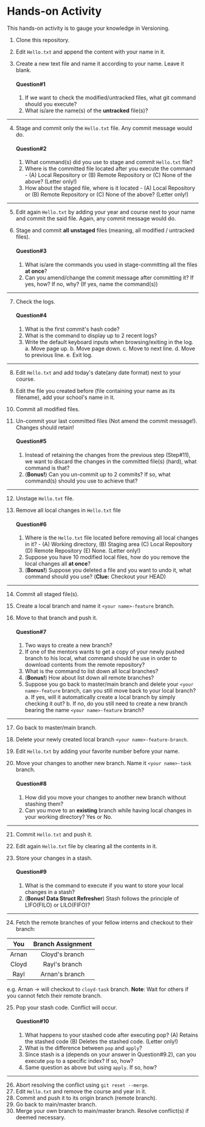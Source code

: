 # Hands-on Activity
This hands-on activity is to gauge your knowledge in Versioning.

1. Clone this repository.
2. Edit `Hello.txt` and append the content with your name in it.
3. Create a new text file and name it according to your name. Leave it blank.

	#### Question#1
	1. If we want to check the modified/untracked files, what git command should you execute?
	2. What is/are the name(s) of the **untracked** file(s)?
___

4.  Stage and commit only the `Hello.txt` file. Any commit message would do.

	#### Question#2
	1. What command(s) did you use to stage and commit `Hello.txt` file?
	2. Where is the committed file located after you execute the command - (A) Local Repository or (B) Remote Repository or (C) None of the above? (Letter only!)
	3. How about the staged file, where is it located - (A) Local Repository or (B) Remote Repository or (C\) None of the above? (Letter only!)
---
5. Edit again `Hello.txt` by adding your year and course next to your name and commit the said file. Again, any commit message would do.
6. Stage and commit **all** **unstaged** files (meaning, all modified / untracked files).

	#### Question#3
	1. What is/are the commands you used in stage-committing all the files **at once**?
	2. Can you amend/change the commit message after committing it? If yes, how? If no, why? (If yes, name the command(s))
---

7. Check the logs.

	#### Question#4
	1. What is the first commit's hash code?
	2. What is the command to display up to 2 recent logs?
	3. Write the default keyboard inputs when browsing/exiting in the log.  
			a. Move page up. 
			b. Move page down. 
			c. Move to next line. 
			d. Move to previous line. 
			e. Exit log. 
---
8. Edit `Hello.txt` and add today's date(any date format) next to your course.
9. Edit the file you created before (file containing your name as its filename), add your school's name in it.
10. Commit all modified files.
11. Un-commit your last committed files (Not amend the commit message!). Changes should retain!
	
	#### Question#5
	1. Instead of retaining the changes from the previous step (Step#11), we want to  discard the changes in the committed file(s) (hard), what command is that?
	2. (**Bonus!**) Can you un-commit up to 2 commits? If so, what command(s) should you use to achieve that?
---

12. Unstage `Hello.txt` file.
13. Remove all local changes in `Hello.txt` file

	#### Question#6
	1. Where is the `Hello.txt` file located before removing all local changes in it? - (A) Working directory, (B) Staging area (C\) Local Repository (D) Remote Repository (E) None. (Letter only!)
	2. Suppose you have 10 modified local files, how do you remove the local changes all **at once**?
	3. (**Bonus!**) Suppose you deleted a file and you want to undo it, what command should you use? (**Clue:** Checkout your HEAD)
---
14.  Commit all staged file(s).
15. Create a local branch and name it `<your name>-feature` branch.
16.  Move to that branch and push it.
		
		#### Question#7
		1. Two ways to create a new branch?
		2. If one of the mentors wants to get a copy of your newly pushed branch to his local, what command should he use in order to download contents from the remote repository?
		3. What is the command to list down all local branches?
		4. (**Bonus!**) How about list down all remote branches?
		5. Suppose you go back to master/main branch and delete your `<your name>-feature` branch,  can you still move back to your local branch?
			a. If yes, will it automatically create a local branch by simply checking it out?
			b. If no, do you still need to create a new branch bearing the name `<your name>-feature` branch?
---
17. Go back to master/main branch.
18. Delete your newly created local branch `<your name>-feature-branch`.
19. Edit `Hello.txt` by adding your favorite number before your name.
20. Move your changes to another new branch. Name it `<your name>-task` branch.

	#### Question#8
	1. How did you move your changes to another new branch without stashing them?
	2. Can you move to an **existing** branch while having local changes in your working directory? Yes or No.
---

21. Commit `Hello.txt` and push it.
22. Edit again `Hello.txt` file by clearing all the contents in it.
23. Store your changes in a stash.

	#### Question#9
	1. What is the command to execute if you want to store your local changes in a stash?
	2. (**Bonus! Data Struct Refresher**) Stash follows the principle of  LIFO(FILO) or LILO(FIFO)?
---
24. Fetch the remote branches of your fellow interns and checkout to their branch:

| You | Branch Assignment |
|:---:|:---:|
| Arnan | Cloyd's branch |
| Cloyd | Rayl's branch |
| Rayl | Arnan's branch |

e.g. Arnan -> will checkout to `cloyd-task` branch. 
**Note**: Wait for others if you cannot fetch their remote branch.

25. Pop your stash code. Conflict will occur.

	#### Question#10
	1. What happens to your stashed code after executing pop? (A) Retains the stashed code (B) Deletes the stashed code. (Letter only!)
	2. What is the difference between `pop` and `apply`?
	3. Since stash is a (depends on your answer in Question#9.2), can you execute `pop` to a specific index? If so, how?
	4. Same question as above but using `apply`. If so, how?
---
26. Abort resolving the conflict using `git reset --merge`.
27. Edit `Hello.txt` and remove the course and year in it.
28. Commit and push  it to its origin branch (remote branch).
29. Go back to main/master branch.
30. Merge your own branch to  main/master branch. Resolve conflict(s) if deemed necessary.
